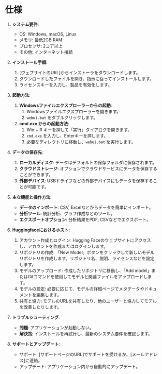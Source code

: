 # 仕様

1. **システム要件**:
    - OS: Windows, macOS, Linux
    - メモリ: 最低2GB RAM
    - プロセッサ: 2コア以上
    - その他: インターネット接続

2. **インストール手順**:
    1. [ウェブサイトのURL]からインストーラをダウンロードします。
    2. ダウンロードしたファイルを開き、指示に従ってインストールします。
    3. ライセンスキーを入力し、製品を有効化します。
 
1. **起動方法**:
    1. **Windowsファイルエクスプローラーからの起動**:
        1. Windowsファイルエクスプローラーを開きます。
        1. `webui.bat` をダブルクリックします。
    2. **cmd.exe からの起動方法**:
        1. Win + R キーを押して「実行」ダイアログを開きます。
        1. `cmd.exe` を入力し、Enterキーを押します。
        1. 必要なディレクトリに移動し、`webui.bat` を実行します。

2. **データの保存先**:
    1. **ローカルディスク**: データはデフォルトの保存フォルダに保存されます。
    1. **クラウドストレージ**: オプションでクラウドサービスにデータを保存することができます。
    1. **外部デバイス**: USBドライブなどの外部デバイスにもデータを保存することが可能です。

3. **主な機能と操作方法**:
    - **データのインポート**: CSV, Excelなどからデータを簡単にインポート。
    - **分析ツール**: 統計分析、グラフ作成などのツール。
    - **エクスポートオプション**: 分析結果をPDF, CSVなどでエクスポート。

2. **Huggingfaceにおけるホスト**:
    1. アカウント作成とログイン: Hugging Faceのウェブサイトにアクセスし、アカウントを作成またはログインします。
    2. リポジトリの作成: 「New Model」ボタンをクリックして新しいモデルリポジトリを作成します。リポジトリ名、説明、ライセンスなどを設定します。
    3. モデルのアップロード: 作成したリポジトリに移動し、「Add model」またはGitコマンドを使用してモデルと関連ファイルをアップロードします。
    4. モデルの設定: 必要に応じて、モデルの詳細ページでメタデータやドキュメントを編集します。
    5. 共有と協力: モデルのURLを共有したり、他のユーザーと協力してモデルを改善したりします。

4. **トラブルシューティング**:
    - **問題**: アプリケーションが起動しない。
    - **解決策**: インストールを再試行し、最新のシステム要件を確認します。

5. **サポートとアップデート**:
    - サポート: [サポートページのURL]でサポートを受けるか、[メールアドレス]に連絡。
    - アップデート: アプリケーション内から自動的にアップデート。